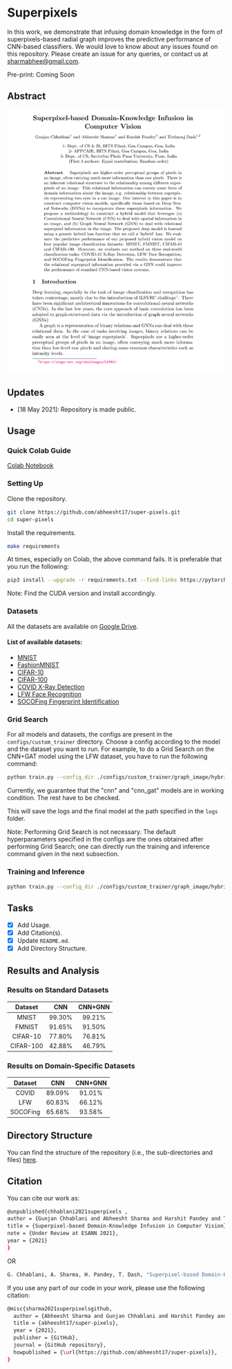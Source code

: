 # Superpixels
In this work, we demonstrate that infusing domain knowledge in the form of superpixels-based radial graph improves the predictive performance of CNN-based classifiers. We would love to know about any issues found on this repository. Please create an issue for any queries, or contact us at sharmabhee@gmail.com.

Pre-print: Coming Soon

## Abstract

<p align="center">
  <img src="./misc/images/paper_front_page.svg" alt="Paper Abstract"/>
</p>

## Updates

- [18 May 2021]: Repository is made public.

## Usage

### Quick Colab Guide

[Colab Notebook](https://colab.research.google.com/drive/1zpgNTe1B_RqPzqVPwxwyia8DOPQfnBv2?usp=sharing)

### Setting Up

Clone the repository.

```sh
git clone https://github.com/abheesht17/super-pixels.git
cd super-pixels
```

Install the requirements.

```sh
make requirements
```
At times, especially on Colab, the above command fails. It is preferable that you run the following:

```sh
pip3 install --upgrade -r requirements.txt --find-links https://pytorch-geometric.com/whl/torch-1.8.0+cu101.html --find-links https://download.pytorch.org/whl/torch_stable.html
```

Note: Find the CUDA version and install accordingly. 

### Datasets

All the datasets are available on [Google Drive](https://drive.google.com/drive/u/0/folders/1CQfPgNtXmRzUqYrz5eFZDwHgW1crbje-).

#### List of available datasets:
- [MNIST](http://yann.lecun.com/exdb/mnist/)
- [FashionMNIST](https://github.com/zalandoresearch/fashion-mnist)
- [CIFAR-10](https://www.cs.toronto.edu/~kriz/cifar.html)
- [CIFAR-100](https://www.cs.toronto.edu/~kriz/cifar.html)
- [COVID X-Ray Detection](https://github.com/tawsifur/COVID-19-Chest-X-ray-Detection)
- [LFW Face Recognition](http://vis-www.cs.umass.edu/lfw/)
- [SOCOFing Fingerprint Identification](https://www.kaggle.com/ruizgara/socofing)


### Grid Search

For all models and datasets, the configs are present in the `configs/custom_trainer` directory. Choose a config according to the model and the dataset you want to run. For example, to do a Grid Search on the CNN+GAT model using the LFW dataset, you have to run the following command:

```sh
python train.py --config_dir ./configs/custom_trainer/graph_image/hybrid/cnn_gat_lfw --grid_search --validation
```

Currently, we guarantee that the "cnn" and "cnn_gat" models are in working condition. The rest have to be checked.

This will save the logs and the final model at the path specified in the `logs` folder.

Note: Performing Grid Search is not necessary. The default hyperparameters specified in the configs are the ones obtained after performing Grid Search; one can directly run the training and inference command given in the next subsection.  

### Training and Inference

```sh
python train.py --config_dir ./configs/custom_trainer/graph_image/hybrid/cnn_gat_lfw
```
## Tasks

- [x] Add Usage.
- [x] Add Citation(s).
- [x] Update `README.md`.
- [x] Add Directory Structure.

## Results and Analysis

### Results on Standard Datasets

|  Dataset  |   CNN  | CNN+GNN |
|:---------:|:------:|:-------:|
|   MNIST   | 99.30% |  99.21% |
|   FMNIST  | 91.65% |  91.50% |
|  CIFAR-10 | 77.80% |  76.81% |
| CIFAR-100 | 42.88% |  46.79% |

### Results on Domain-Specific Datasets

|  Dataset |   CNN  | CNN+GNN |
|:--------:|:------:|:-------:|
|   COVID  | 89.09% |  91.01% |
|    LFW   | 60.83% |  66.12% |
| SOCOFing | 65.68% |  93.58% |

## Directory Structure

You can find the structure of the repository (i.e., the sub-directories and files) [here](misc/DIRSTRUCTURE.md).

## Citation

You can cite our work as:

```sh
@unpublished{chhablani2021superpixels ,
author = {Gunjan Chhablani and Abheesht Sharma and Harshit Pandey and Tirtharaj Dash},
title = {Superpixel-based Domain-Knowledge Infusion in Computer Vision},
note = {Under Review at ESANN 2021},
year = {2021}
}
```
OR

```sh
G. Chhablani, A. Sharma, H. Pandey, T. Dash, "Superpixel-based Domain-Knowledge Infusion in Computer Vision", Under Review at ESANN 2021, 2021.
```

If you use any part of our code in your work, please use the following citation:

```sh
@misc{sharma2021superpixelsgithub,
  author = {Abheesht Sharma and Gunjan Chhablani and Harshit Pandey and Tirtharaj Dash},
  title = {abheesht17/super-pixels},
  year = {2021},
  publisher = {GitHub},
  journal = {GitHub repository},
  howpublished = {\url{https://github.com/abheesht17/super-pixels}},
}
```